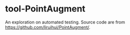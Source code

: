 # tool-PointAugment
An exploration on automated testing. Source code are from  https://github.com/liruihui/PointAugment/.
